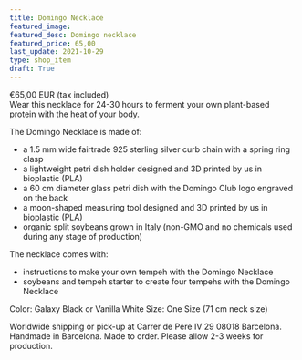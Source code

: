 ```yaml
---
title: Domingo Necklace
featured_image:
featured_desc: Domingo necklace
featured_price: 65,00
last_update: 2021-10-29
type: shop_item
draft: True
---
```


<div class="item_shop">
  <div class="item__price">€65,00 EUR <span>(tax included)</span></div>
  <div class="item__desc">
  Wear this necklace for 24-30 hours to ferment your own plant-based protein with the heat of your body.

The Domingo Necklace is made of:  

- a 1.5 mm wide fairtrade 925 sterling silver curb chain with a spring ring clasp
- a lightweight petri dish holder designed and 3D printed by us in bioplastic (PLA)
- a 60 cm diameter glass petri dish with the Domingo Club logo engraved on the back
- a moon-shaped measuring tool designed and 3D printed by us in bioplastic (PLA)
- organic split soybeans grown in Italy (non-GMO and no chemicals used during any stage of production)

The necklace comes with:

- instructions to make your own tempeh with the Domingo Necklace
- soybeans and tempeh starter to create four tempehs with the Domingo Necklace

Color: Galaxy Black or Vanilla White
Size: One Size (71 cm neck size)
  </div>
  <div id='product-component-1635064471258'></div>
  <div class="item__info">
    Worldwide shipping or pick-up at Carrer de Pere IV 29 08018 Barcelona.<br>Handmade in Barcelona. Made to order. Please allow 2-3 weeks for production.
  </div>
</div>
